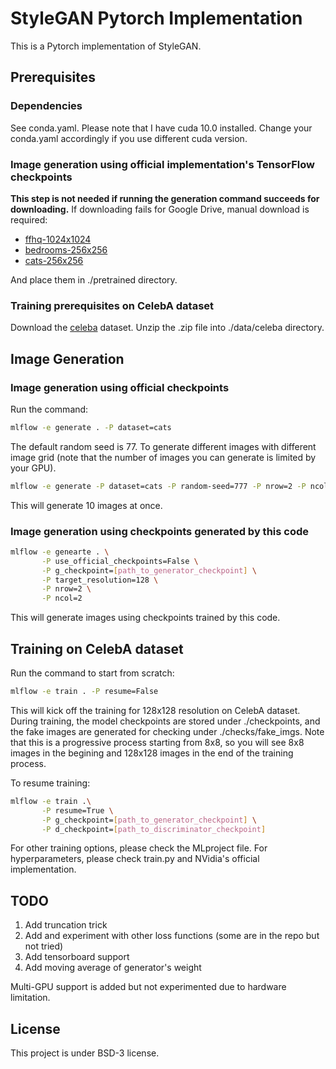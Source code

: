 # StyleGAN Pytorch Implementation
This is a Pytorch implementation of StyleGAN.

## Prerequisites
### Dependencies
See conda.yaml. Please note that I have cuda 10.0 installed. Change your conda.yaml accordingly if you use different cuda version.
### Image generation using official implementation's TensorFlow checkpoints

**This step is not needed if running the generation command succeeds for downloading.** If downloading fails for Google Drive, manual download is required:

* [ffhq-1024x1024](https://drive.google.com/uc?id=1MEGjdvVpUsu1jB4zrXZN7Y4kBBOzizDQ)
* [bedrooms-256x256](https://drive.google.com/open?id=1MOSKeGF0FJcivpBI7s63V9YHloUTORiF)
* [cats-256x256](https://drive.google.com/uc?id=1MQywl0FNt6lHu8E_EUqnRbviagS7fbiJ)

And place them in ./pretrained directory.

### Training prerequisites on CelebA dataset
Download the [celeba](https://drive.google.com/drive/folders/0B7EVK8r0v71pTUZsaXdaSnZBZzg) dataset. Unzip the .zip file into ./data/celeba directory.

## Image Generation
### Image generation using official checkpoints
Run the command:
```bash
mlflow -e generate . -P dataset=cats
```
The default random seed is 77. To generate different images with different image grid (note that the number of images you can generate is limited by your GPU).
```bash
mlflow -e generate -P dataset=cats -P random-seed=777 -P nrow=2 -P ncol=5
```
This will generate 10 images at once.
### Image generation using checkpoints generated by this code
```bash
mlflow -e genearte . \
       -P use_official_checkpoints=False \
       -P g_checkpoint=[path_to_generator_checkpoint] \
       -P target_resolution=128 \
       -P nrow=2 \
       -P ncol=2
```
This will generate images using checkpoints trained by this code.

## Training on CelebA dataset
Run the command to start from scratch:
```bash
mlflow -e train . -P resume=False
```
This will kick off the training for 128x128 resolution on CelebA dataset. During training, the model checkpoints are stored under ./checkpoints, and the fake images are generated for checking under ./checks/fake\_imgs. Note that this is a progressive process starting from 8x8, so you will see 8x8 images in the begining and 128x128 images in the end of the training process. 

To resume training:
```bash
mlflow -e train .\
       -P resume=True \
       -P g_checkpoint=[path_to_generator_checkpoint] \
       -P d_checkpoint=[path_to_discriminator_checkpoint]
```
For other training options, please check the MLproject file. For hyperparameters, please check train.py and NVidia's official implementation.

## TODO
1. Add truncation trick
2. Add and experiment with other loss functions (some are in the repo but not tried)
3. Add tensorboard support
4. Add moving average of generator's weight

Multi-GPU support is added but not experimented due to hardware limitation.

## License
This project is under BSD-3 license.
